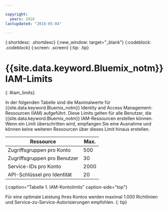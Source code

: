 ```yaml
---

copyright:
  years: 2018
lastupdated: "2018-05-04"

---
```



{:shortdesc: .shortdesc}
{:new_window: target="_blank"}
{:codeblock: .codeblock}
{:screen: .screen}
{:tip: .tip}

# {{site.data.keyword.Bluemix_notm}} IAM-Limits
{: #iam_limits}

In der folgenden Tabelle sind die Maximalwerte für {{site.data.keyword.Bluemix_notm}} Identity and Access Management-Ressourcen (IAM) aufgeführt. Diese Limits gelten für alle Benutzer, die {{site.data.keyword.Bluemix_notm}} IAM-Ressourcen erstellen können. Wenn ein Limit überschritten wird, empfangen Sie eine Ausnahme und können keine weiteren Ressourcen über dieses Limit hinaus erstellen.

| Ressource | Max. |
|----------|---------|
| Zugriffsgruppen pro Konto | 500 |
| Zugriffsgruppen pro Benutzer | 30 |
| Service-IDs pro Konto | 2000 |
| API-Schlüssel pro Identität | 20 |
{:caption="Tabelle 1. IAM-Kontolimits" caption-side="top"}

Für eine optimale Leistung Ihres Kontos werden maximal 1.000 Richtlinien und Service-zu-Service-Autorisierungen empfohlen.
{: tip}
